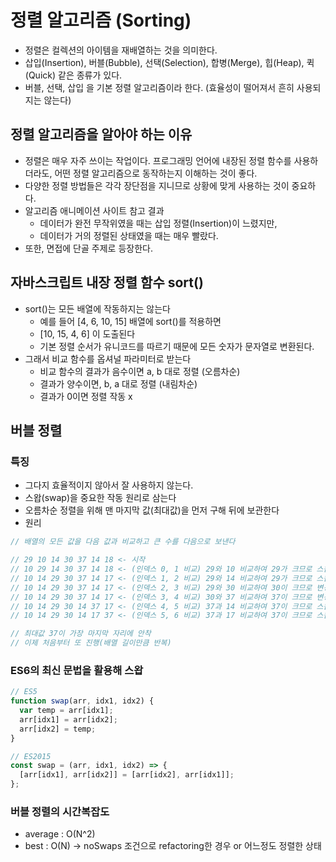# 정렬 알고리즘 (Sorting)

- 정렬은 컬렉션의 아이템을 재배열하는 것을 의미한다.
- 삽입(Insertion), 버블(Bubble), 선택(Selection), 합병(Merge), 힙(Heap), 퀵(Quick) 같은 종류가 있다.
- 버블, 선택, 삽입 을 기본 정렬 알고리즘이라 한다. (효율성이 떨어져서 흔히 사용되지는 않는다)

## 정렬 알고리즘을 알아야 하는 이유

- 정렬은 매우 자주 쓰이는 작업이다.
  프로그래밍 언어에 내장된 정렬 함수를 사용하더라도, 어떤 정렬 알고리즘으로 동작하는지 이해하는 것이 좋다.
- 다양한 정렬 방법들은 각각 장단점을 지니므로 상황에 맞게 사용하는 것이 중요하다.
- 알고리즘 애니메이션 사이트 참고 결과
  - 데이터가 완전 무작위였을 때는 삽입 정렬(Insertion)이 느렸지만,
  - 데이터가 거의 정렬된 상태였을 때는 매우 빨랐다.
- 또한, 면접에 단골 주제로 등장한다.

## 자바스크립트 내장 정렬 함수 sort()

- sort()는 모든 배열에 작동하지는 않는다
  - 예를 들어 [4, 6, 10, 15] 배열에 sort()를 적용하면
  - [10, 15, 4, 6] 이 도출된다
  - 기본 정렬 순서가 유니코드를 따르기 때문에 모든 숫자가 문자열로 변환된다.
- 그래서 비교 함수를 옵셔널 파라미터로 받는다
  - 비교 함수의 결과가 음수이면 a, b 대로 정렬 (오름차순)
  - 결과가 양수이면, b, a 대로 정렬 (내림차순)
  - 결과가 0이면 정렬 작동 x

## 버블 정렬

### 특징

- 그다지 효율적이지 않아서 잘 사용하지 않는다.
- 스왑(swap)을 중요한 작동 원리로 삼는다
- 오름차순 정렬을 위해 맨 마지막 값(최대값)을 먼저 구해 뒤에 보관한다
- 원리

```js
// 배열의 모든 값을 다음 값과 비교하고 큰 수를 다음으로 보낸다

// 29 10 14 30 37 14 18 <- 시작
// 10 29 14 30 37 14 18 <- (인덱스 0, 1 비교) 29와 10 비교하여 29가 크므로 스왑
// 10 14 29 30 37 14 17 <- (인덱스 1, 2 비교) 29와 14 비교하여 29가 크므로 스왑
// 10 14 29 30 37 14 17 <- (인덱스 2, 3 비교) 29와 30 비교하여 30이 크므로 변경없음
// 10 14 29 30 37 14 17 <- (인덱스 3, 4 비교) 30와 37 비교하여 37이 크므로 변경없음
// 10 14 29 30 14 37 17 <- (인덱스 4, 5 비교) 37과 14 비교하여 37이 크므로 스왑
// 10 14 29 30 14 17 37 <- (인덱스 5, 6 비교) 37과 17 비교하여 37이 크므로 스왑

// 최대값 37이 가장 마지막 자리에 안착
// 이제 처음부터 또 진행(배열 길이만큼 반복)
```

### ES6의 최신 문법을 활용해 스왑

```js
// ES5
function swap(arr, idx1, idx2) {
  var temp = arr[idx1];
  arr[idx1] = arr[idx2];
  arr[idx2] = temp;
}

// ES2015
const swap = (arr, idx1, idx2) => {
  [arr[idx1], arr[idx2]] = [arr[idx2], arr[idx1]];
};
```

### 버블 정렬의 시간복잡도

- average : O(N^2)
- best : O(N) -> noSwaps 조건으로 refactoring한 경우 or 어느정도 정렬한 상태
